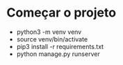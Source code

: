 # Começar o projeto
- python3 -m venv venv
- source venv/bin/activate
- pip3 install -r requirements.txt
- python manage.py runserver
